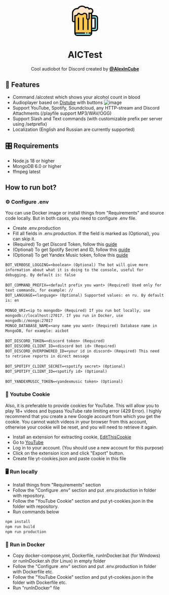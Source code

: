 <p align="center">
    <img width="96" src="src/logo.png" alt="BotLogo">
</p>
<h1 align="center">AICTest</h1>
<p align="center">
Cool audiobot for Discord created by <a href="https://vk.com/alexincube"><b>@AlexInCube</b></a></p>

## 🌟 Features
- Command /alcotest which shows your alcohol count in blood
- Audioplayer based on [Distube](https://github.com/skick1234/DisTube) with buttons ![image](https://i.imgur.com/zqQ6ViY.png)
- Support YouTube, Spotify, Soundcloud, any HTTP-stream and Discord Attachments (/playfile support MP3/WAV/OGG)
- Support Slash and Text commands (with customizable prefix per server using /setprefix)
- Localization (English and Russian are currently supported)

## 🎛️ Requirements
- Node.js 18 or higher
- MongoDB 6.0 or higher
- ffmpeg latest

## How to run bot?
### ⚙️ Configure .env
You can use Docker image or install things from "Requirements" and source code locally.
But in both cases, you need to configure .env file.

- Create .env.production
- Fill all fields in .env.production. If the field is marked as (Optional), you can skip it.
- (Required) To get Discord Token, follow this [guide](https://discordjs.guide/preparations/setting-up-a-bot-application.html#creating-your-bot)
- (Optional) To get Spotify Secret and ID, follow this [guide](https://stevesie.com/docs/pages/spotify-client-id-secret-developer-api)
- (Optional) To get Yandex Music token, follow this [guide](https://github.com/MarshalX/yandex-music-api/discussions/513)
```
BOT_VERBOSE_LOGGING=<boolean> (Optional) The bot will give more information about what it is doing to the console, useful for debugging. By default is: false

BOT_COMMAND_PREFIX=<default prefix you want> (Required) Used only for text commands, for example: //
BOT_LANGUAGE=<language> (Optional) Supported values: en ru. By default is: en

MONGO_URI=<ip to mongodb> (Required) If you run bot locally, use mongodb://localhost:27017. If you run in Docker, use mongodb://mongo:27017
MONGO_DATABASE_NAME=<any name you want> (Required) Database name in MongoDB, for example: aicbot

BOT_DISCORD_TOKEN=<discord token> (Required) 
BOT_DISCORD_CLIENT_ID=<discord bot id> (Required) 
BOT_DISCORD_OVERPOWERED_ID=<your id in discord> (Required) This need to retrieve reports in direct message

BOT_SPOTIFY_CLIENT_SECRET=<spotify secret> (Optional)
BOT_SPOTIFY_CLIENT_ID=<spotify id> (Optional)

BOT_YANDEXMUSIC_TOKEN=<yandexmusic token> (Optional)
```

### 🍪 Youtube Cookie
Also, it is preferable to provide cookies for YouTube.
This will allow you to play 18+ videos and bypass YouTube rate limiting error (429 Error).
I highly recommend that you create a new Google account from which you get the cookie.
You cannot watch videos in your browser from this account,
otherwise your cookie will be reset, and you will need to retrieve it again.

- Install an extension for extracting cookie, [EditThisCookie](https://www.editthiscookie.com/blog/2014/03/install-editthiscookie/)
- Go to [YouTube](https://www.youtube.com/)
- Log in to your account. (You should use a new account for this purpose)
- Click on the extension icon and click "Export" button.
- Create file yt-cookies.json and paste cookie in this file

### 🖥️ Run locally
- Install things from "Requirements" section
- Follow the "Configure .env" section and put .env.production in folder with repository.
- Follow the "YouTube Cookie" section and put yt-cookies.json in the folder with repository.
- Run commands below

```npm
npm install
npm run build
npm run production
```

### 🐋 Run in Docker
- Copy docker-compose.yml, Dockerfile, runInDocker.bat (for Windows) or runInDocker.sh (for Linux) in empty folder
- Follow the "Configure .env" section and put .env.production in folder with Dockerfile etc.
- Follow the "YouTube Cookie" section and put yt-cookies.json in the folder with Dockerfile etc.
- Run "runInDocker" file
